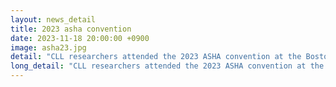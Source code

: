 ```yaml
---
layout: news_detail
title: 2023 asha convention 
date: 2023-11-18 20:00:00 +0900
image: asha23.jpg
detail: "CLL researchers attended the 2023 ASHA convention at the Boston Convention and Exhibition Center in Boston, Massachusetts. The convention was held November 16-18. Four oral presentations and one poster pesentation were presented."
long_detail: "CLL researchers attended the 2023 ASHA convention at the Boston Convention and Exhibition Center in Boston, Massachusetts. The convention was held November 16-18. Four oral presentations and one poster pesentation were presented."
---
```



